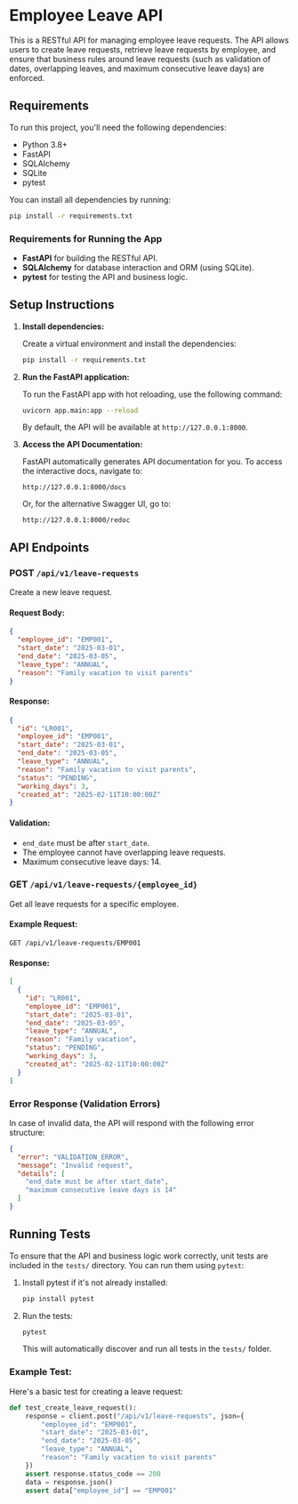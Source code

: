 # Employee Leave API

This is a RESTful API for managing employee leave requests. The API allows users to create leave requests, retrieve leave requests by employee, and ensure that business rules around leave requests (such as validation of dates, overlapping leaves, and maximum consecutive leave days) are enforced.

## Requirements

To run this project, you'll need the following dependencies:

- Python 3.8+
- FastAPI
- SQLAlchemy
- SQLite
- pytest

You can install all dependencies by running:

```bash
pip install -r requirements.txt
```

### Requirements for Running the App

- **FastAPI** for building the RESTful API.
- **SQLAlchemy** for database interaction and ORM (using SQLite).
- **pytest** for testing the API and business logic.

## Setup Instructions

1. **Install dependencies:**

   Create a virtual environment and install the dependencies:

   ```bash
   pip install -r requirements.txt
   ```

2. **Run the FastAPI application:**

   To run the FastAPI app with hot reloading, use the following command:

   ```bash
   uvicorn app.main:app --reload
   ```

   By default, the API will be available at `http://127.0.0.1:8000`.

3. **Access the API Documentation:**

   FastAPI automatically generates API documentation for you. To access the interactive docs, navigate to:

   ```
   http://127.0.0.1:8000/docs
   ```

   Or, for the alternative Swagger UI, go to:

   ```
   http://127.0.0.1:8000/redoc
   ```

## API Endpoints

### POST `/api/v1/leave-requests`

Create a new leave request.

#### Request Body:

```json
{
  "employee_id": "EMP001",
  "start_date": "2025-03-01",
  "end_date": "2025-03-05",
  "leave_type": "ANNUAL",
  "reason": "Family vacation to visit parents"
}
```

#### Response:

```json
{
  "id": "LR001",
  "employee_id": "EMP001",
  "start_date": "2025-03-01",
  "end_date": "2025-03-05",
  "leave_type": "ANNUAL",
  "reason": "Family vacation to visit parents",
  "status": "PENDING",
  "working_days": 3,
  "created_at": "2025-02-11T10:00:00Z"
}
```

#### Validation:

- `end_date` must be after `start_date`.
- The employee cannot have overlapping leave requests.
- Maximum consecutive leave days: 14.

### GET `/api/v1/leave-requests/{employee_id}`

Get all leave requests for a specific employee.

#### Example Request:

```
GET /api/v1/leave-requests/EMP001
```

#### Response:

```json
[
  {
    "id": "LR001",
    "employee_id": "EMP001",
    "start_date": "2025-03-01",
    "end_date": "2025-03-05",
    "leave_type": "ANNUAL",
    "reason": "Family vacation",
    "status": "PENDING",
    "working_days": 3,
    "created_at": "2025-02-11T10:00:00Z"
  }
]
```

### Error Response (Validation Errors)

In case of invalid data, the API will respond with the following error structure:

```json
{
  "error": "VALIDATION_ERROR",
  "message": "Invalid request",
  "details": [
    "end_date must be after start_date",
    "maximum consecutive leave days is 14"
  ]
}
```

## Running Tests

To ensure that the API and business logic work correctly, unit tests are included in the `tests/` directory. You can run them using `pytest`:

1. Install pytest if it's not already installed:

   ```bash
   pip install pytest
   ```

2. Run the tests:

   ```bash
   pytest
   ```

   This will automatically discover and run all tests in the `tests/` folder.

### Example Test:

Here's a basic test for creating a leave request:

```python
def test_create_leave_request():
    response = client.post("/api/v1/leave-requests", json={
        "employee_id": "EMP001",
        "start_date": "2025-03-01",
        "end_date": "2025-03-05",
        "leave_type": "ANNUAL",
        "reason": "Family vacation to visit parents"
    })
    assert response.status_code == 200
    data = response.json()
    assert data["employee_id"] == "EMP001"
```

